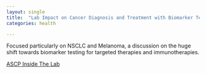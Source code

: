 ```yaml
---
layout: single
title:  "Lab Impact on Cancer Diagnosis and Treatment with Biomarker Tests"
categories: health

---
```

Focused particularly on NSCLC and Melanoma, a discussion on the huge shift towards biomarker testing for targeted therapies and immunotherapies. 

[ASCP Inside The Lab](https://podcasts.apple.com/us/podcast/special-episode-how-advances-in-treatment-for-nsclc/id1527274970?i=1000637063448)
